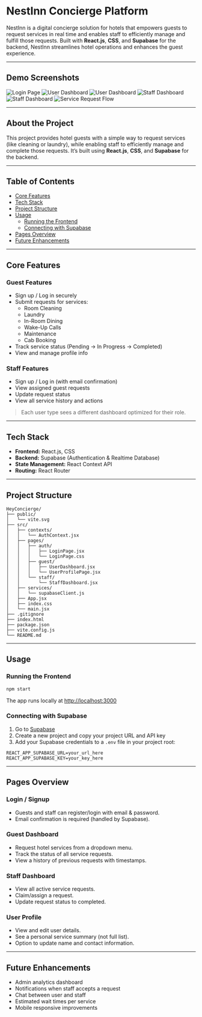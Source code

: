 # NestInn Concierge Platform

NestInn is a digital concierge solution for hotels that empowers guests to request services in real time and enables staff to efficiently manage and fulfill those requests. Built with **React.js**, **CSS**, and **Supabase** for the backend, NestInn streamlines hotel operations and enhances the guest experience.

---

## Demo Screenshots

![Login Page](./screenshots/login.png)
![User Dashboard](./screenshots/user-dashboard.jpg)
![User Dashboard](./screenshots/user-dashboard1.jpg)
![Staff Dashboard](./screenshots/staff-dashboard.jpg)
![Staff Dashboard](./screenshots/staff-dashboard1.jpg)
![Service Request Flow](./screenshots/service-request.jpg)

---

## About the Project

This project provides hotel guests with a simple way to request services (like cleaning or laundry), while enabling staff to efficiently manage and complete those requests. It’s built using **React.js**, **CSS**, and **Supabase** for the backend.

---

## Table of Contents

- [Core Features](#core-features)
- [Tech Stack](#tech-stack)
- [Project Structure](#project-structure)
- [Usage](#usage)
  - [Running the Frontend](#running-the-frontend)
  - [Connecting with Supabase](#connecting-with-supabase)
- [Pages Overview](#pages-overview)
- [Future Enhancements](#future-enhancements)

---

## Core Features

### Guest Features
- Sign up / Log in securely
- Submit requests for services:
  - Room Cleaning
  - Laundry
  - In-Room Dining
  - Wake-Up Calls
  - Maintenance
  - Cab Booking
- Track service status (Pending → In Progress → Completed)
- View and manage profile info

### Staff Features
- Sign up / Log in (with email confirmation)
- View assigned guest requests
- Update request status
- View all service history and actions

> Each user type sees a different dashboard optimized for their role.

---

## Tech Stack

- **Frontend:** React.js, CSS  
- **Backend:** Supabase (Authentication & Realtime Database)
- **State Management:** React Context API
- **Routing:** React Router

---

## Project Structure

```
HeyConcierge/
├── public/
│   └── vite.svg
├── src/
│   ├── contexts/
│   │   └── AuthContext.jsx
│   ├── pages/
│   │   ├── auth/
│   │   │   ├── LoginPage.jsx
│   │   │   └── LoginPage.css
│   │   ├── guest/
│   │   │   ├── UserDashboard.jsx
│   │   │   └── UserProfilePage.jsx
│   │   └── staff/
│   │       └── StaffDashboard.jsx
│   ├── services/
│   │   └── supabaseClient.js
│   ├── App.jsx
│   ├── index.css
│   └── main.jsx
├── .gitignore
├── index.html
├── package.json
├── vite.config.js
└── README.md
```

---

## Usage

### Running the Frontend

```bash
npm start
```
The app runs locally at [http://localhost:3000](http://localhost:3000)

### Connecting with Supabase

1. Go to [Supabase](https://app.supabase.com)
2. Create a new project and copy your project URL and API key
3. Add your Supabase credentials to a `.env` file in your project root:

```env
REACT_APP_SUPABASE_URL=your_url_here
REACT_APP_SUPABASE_KEY=your_key_here
```

---

## Pages Overview

### Login / Signup
- Guests and staff can register/login with email & password.
- Email confirmation is required (handled by Supabase).

### Guest Dashboard
- Request hotel services from a dropdown menu.
- Track the status of all service requests.
- View a history of previous requests with timestamps.

### Staff Dashboard
- View all active service requests.
- Claim/assign a request.
- Update request status to completed.

### User Profile
- View and edit user details.
- See a personal service summary (not full list).
- Option to update name and contact information.

---

## Future Enhancements

- Admin analytics dashboard
- Notifications when staff accepts a request
- Chat between user and staff
- Estimated wait times per service
- Mobile responsive improvements

